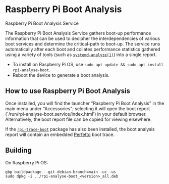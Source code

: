 # Raspberry Pi Boot Analysis

Raspberry Pi Boot Analysis Service

The Raspberry Pi Boot Analysis Service gathers boot-up performance information
that can be used to decipher the interdependencies of various boot services and
determine the critical-path to boot-up. The service runs automatically after
each boot and collates performance statistics gathered using a variety of tools
(such as
[`systemd-analyze(1)`](https://www.freedesktop.org/software/systemd/man/latest/systemd-analyze.html))
into a single report.

- To install on Raspberry Pi OS, use `sudo apt update && sudo apt install
  rpi-analyse-boot`.
- Reboot the device to generate a boot analysis.

## How to use Raspberry Pi Boot Analysis

Once installed, you will find the launcher "Raspberry Pi Boot Analysis" in the
main menu under "Accessories"; selecting it will open the boot report
(`/run/rpi-analyse-boot.service/index.html') in your default browser.
Alternatively, the boot report file can be copied for viewing elsewhere.

If the [`rpi-trace-boot`](https://github.com/raspberrypi/rpi-trace-boot)
package has also been installed, the boot analysis report will contain an
embedded [Perfetto](https://perfetto.dev) boot trace.

## Building

On Raspberry Pi OS:
```
gbp buildpackage --git-debian-branch=main -uc -us
sudo dpkg -i ../rpi-analyse-boot_<version>_all.deb
```
